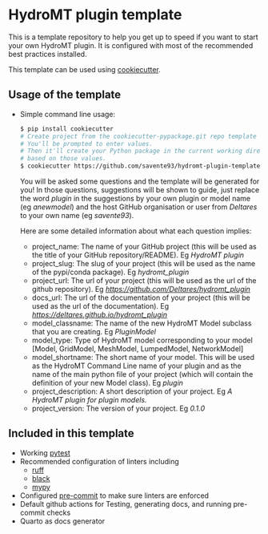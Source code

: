 # HydroMT plugin template

This is a template repository to help you get up to speed if you want to start your own HydroMT plugin.
It is configured with most of the recommended best practices installed.

This template can be used using [cookiecutter](https://github.com/cookiecutter/cookiecutter).

## Usage of the template
- Simple command line usage:

  ```bash
  $ pip install cookiecutter
  # Create project from the cookiecutter-pypackage.git repo template
  # You'll be prompted to enter values.
  # Then it'll create your Python package in the current working directory,
  # based on those values.
  $ cookiecutter https://github.com/savente93/hydromt-plugin-template
  ```

  You will be asked some questions and the template will be generated for you! 
  In those questions, suggestions will be shown to guide, just replace the word *plugin* 
  in the suggestions by your own plugin or model name (eg *anewmodel*) and the host 
  GitHub organisation or user from *Deltares* to your own name (eg *savente93*).

  Here are some detailed information about what each question implies:

  - project_name: The name of your GitHub project (this will be used as the title of your GitHub repository/README). Eg *HydroMT plugin*
  - project_slug: The slug of your project (this will be used as the name of the pypi/conda package). Eg *hydromt_plugin*
  - project_url: The url of your project (this will be used as the url of the github repository). Eg *https://github.com/Deltares/hydromt_plugin*
  - docs_url: The url of the documentation of your project (this will be used as the url of the documentation). Eg *https://deltares.github.io/hydromt_plugin*
  - model_classname: The name of the new HydroMT Model subclass that you are creating. Eg *PluginModel*
  - model_type: Type of HydroMT model corresponding to your model [Model, GridModel, MeshModel, LumpedModel, NetworkModel]
  - model_shortname: The short name of your model. This will be used as the HydroMT Command Line name of your plugin and as the name of the main python file of your project (which will contain the definition of your new Model class). Eg *plugin*
  - project_description: A short description of your project. Eg *A HydroMT plugin for plugin models.*
  - project_version: The version of your project. Eg *0.1.0*

## Included in this template

- Working [pytest](https://github.com/pytest-dev/pytest)
- Recommended configuration of linters including
  - [ruff](https://github.com/astral-sh/ruff)
  - [black](https://github.com/psf/black)
  - [mypy](https://github.com/python/mypy)
- Configured [pre-commit](https://github.com/pre-commit/pre-commit) to make sure linters are enforced
- Default github actions for Testing, generating docs, and running pre-commit checks
- Quarto as docs generator
